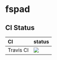 # fspad

## CI Status
| CI | status |
|:---|:---
| Travis CI | [![](https://travis-ci.com/wiinuk/fspad.svg?token=FP81phRJP4wU9YVNfxys&branch=master)](https://travis-ci.com/wiinuk/fspad) |
